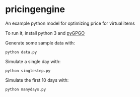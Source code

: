 # pricingengine
An example python model for optimizing price for virtual items

To run it, install python 3  and [pyGPGO](http://pygpgo.readthedocs.io)

Generate some sample data with:
```
python data.py
```

Simulate a single day with:
```
python singlestep.py
```

Simulate the first 10 days with:
```
python manydays.py
```
